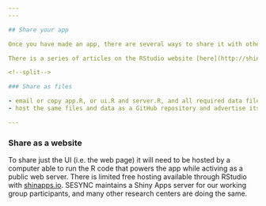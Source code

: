 ```yaml
---
---

## Share your app

Once you have made an app, there are several ways to share it with others. It is important to make sure that everything the app needs to run (data and packages) will be loaded into the R session. 

There is a series of articles on the RStudio website [here](http://shiny.rstudio.com/articles/) about deploying apps.

<!--split-->

### Share as files

- email or copy app.R, or ui.R and server.R, and all required data files
- host the same files and data as a GitHub repository and advertise its accessbility through calls to `shiny::runGitHub("%repo%", "%username%")`

---
```


### Share as a website

To share just the UI (i.e. the web page) it will need to be hosted by a computer able to run the R code that powers the app while activing as a public web server. There is limited free hosting available through RStudio with [shinapps.io](http://www.shinyapps.io/). SESYNC maintains a Shiny Apps server for our working group participants, and many other research centers are doing the same.
